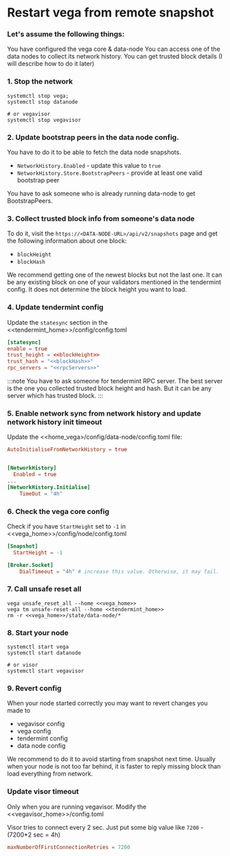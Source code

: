 # Restart vega from remote snapshot

### Let's assume the following things:

You have configured the vega core & data-node
You can access one of the data nodes to collect its network history.
You can get trusted block details (I will describe how to do it later)


### 1. Stop the network

```shell
systemctl stop vega;
systemctl stop datanode

# or vegavisor
systemctl stop vegavisor
```

### 2. Update bootstrap peers in the data node config.

You have to do it to be able to fetch the data node snapshots.

- `NetworkHistory.Enabled` - update this value to `true`
- `NetworkHistory.Store.BootstrapPeers` - provide at least one valid bootstrap peer

You have to ask someone who is already running data-node to get BootstrapPeers.

### 3. Collect trusted block info from someone's data node

To do it, visit the `https://<DATA-NODE-URL>/api/v2/snapshots` page and get the following information about one block:
- `blockHeight` 
- `blockHash`

We recommend getting one of the newest blocks but not the last one. It can be any existing block on one of your validators mentioned in the tendermint config. It does not determine the block height you want to load.

### 4. Update tendermint config
Update the `statesync` section in the <<tendermint_home>>/config/config.toml

```toml
[statesync]
enable = true
trust_height = <<blockHeight>>
trust_hash = "<<blockHash>>"
rpc_servers = "<<rpcServers>>"
```

:::note
You have to ask someone for tendermint RPC server. The best server is the one you collected trusted block height and hash. But it can be any server which has trusted block.
:::

### 5. Enable network sync from network history and update network history init timeout

Update the <<home_vega>/config/data-node/config.toml file:

```toml
AutoInitialiseFromNetworkHistory = true


[NetworkHistory]
  Enabled = true
...
[NetworkHistory.Initialise]
    TimeOut = "4h"
```

### 6. Check the vega core config

Check if you have `StartHeight` set to `-1` in <<vega_home>>/config/node/config.toml

```toml
[Snapshot]
  StartHeight = -1

[Broker.Socket]
    DialTimeout = "4h" # increase this value. Otherwise, it may fail.
```

### 7. Call unsafe reset all

```shell
vega unsafe_reset_all --home <<vega_home>>
vega tm unsafe-reset-all --home <<tendermint_home>>
rm -r <<vega_home>>/state/data-node/*
```

### 8. Start your node

```shell
systemctl start vega
systemctl start datanode

# or visor
systemctl start vegavisor
```

### 9. Revert config

When your node started correctly you may want to revert changes you made to

- vegavisor config
- vega config
- tendermint config
- data node config

We recommend to do it to avoid starting from snapshot next time. Usually when your node is not too far behind, it is faster to reply missing block than load everything from network.

### Update visor timeout

Only when you are running vegavisor. Modify the <<vegavisor_home>>/config.toml

Visor tries to connect every 2 sec. Just put some big value like `7200` -  (7200*2 sec = 4h)

```toml
maxNumberOfFirstConnectionRetries = 7200
```
